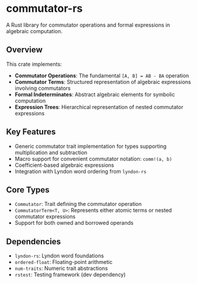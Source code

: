 # commutator-rs

A Rust library for commutator operations and formal expressions in algebraic computation.

## Overview

This crate implements:

- **Commutator Operations**: The fundamental `[A, B] = AB - BA` operation
- **Commutator Terms**: Structured representation of algebraic expressions involving commutators
- **Formal Indeterminates**: Abstract algebraic elements for symbolic computation
- **Expression Trees**: Hierarchical representation of nested commutator expressions

## Key Features

- Generic commutator trait implementation for types supporting multiplication and subtraction
- Macro support for convenient commutator notation: `comm!(a, b)`
- Coefficient-based algebraic expressions
- Integration with Lyndon word ordering from `lyndon-rs`

## Core Types

- `Commutator`: Trait defining the commutator operation
- `CommutatorTerm<T, U>`: Represents either atomic terms or nested commutator expressions
- Support for both owned and borrowed operands

## Dependencies

- `lyndon-rs`: Lyndon word foundations
- `ordered-float`: Floating-point arithmetic
- `num-traits`: Numeric trait abstractions
- `rstest`: Testing framework (dev dependency)
